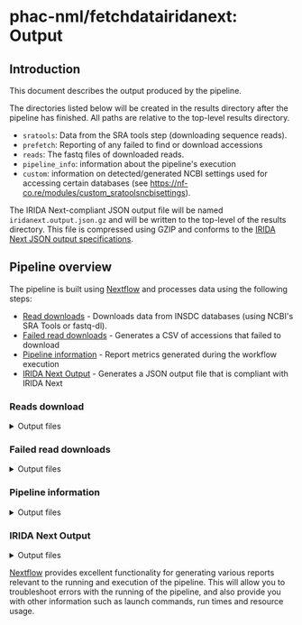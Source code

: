 # phac-nml/fetchdatairidanext: Output

## Introduction

This document describes the output produced by the pipeline.

The directories listed below will be created in the results directory after the pipeline has finished. All paths are relative to the top-level results directory.

- `sratools`: Data from the SRA tools step (downloading sequence reads).
- `prefetch`: Reporting of any failed to find or download accessions
- `reads`: The fastq files of downloaded reads.
- `pipeline_info`: information about the pipeline's execution
- `custom`: information on detected/generated NCBI settings used for accessing certain databases (see <https://nf-co.re/modules/custom_sratoolsncbisettings>).

The IRIDA Next-compliant JSON output file will be named `iridanext.output.json.gz` and will be written to the top-level of the results directory. This file is compressed using GZIP and conforms to the [IRIDA Next JSON output specifications](https://github.com/phac-nml/pipeline-standards#42-irida-next-json).

## Pipeline overview

The pipeline is built using [Nextflow](https://www.nextflow.io/) and processes data using the following steps:

- [Read downloads](#read-downloads) - Downloads data from INSDC databases (using NCBI's SRA Tools or fastq-dl).
- [Failed read downloads](#failed-read-downloads) - Generates a CSV of accessions that failed to download
- [Pipeline information](#pipeline-information) - Report metrics generated during the workflow execution
- [IRIDA Next Output](#irida-next-output) - Generates a JSON output file that is compliant with IRIDA Next

### Reads download

<details markdown="1">
<summary>Output files</summary>

- `sratools/`
  - Sequence data in SRA format: `INSDC_ACCESSION/INSDC_ACCESSION.sra`
- `reads/`
  - Reads in fastq format: `INSDC_ACCESSION.fastq.gz` (or alternatively `SAMPLE_NAME_INSDC_ACCESSION.fastq.gz` if `sample_name` provided)

</details>

### Failed read downloads

<details markdown="1">
<summary>Output files</summary>

- `prefetch/failures_report.csv`
  - Sample and accession for reads that failed to download

</details>

### Pipeline information

<details markdown="1">
<summary>Output files</summary>

- `pipeline_info/`
  - Reports generated by Nextflow: `execution_report.html`, `execution_timeline.html`, `execution_trace.txt` and `pipeline_dag.dot`/`pipeline_dag.svg`.
  - Reports generated by the pipeline: `pipeline_report.html`, `pipeline_report.txt` and `software_versions.yml`. The `pipeline_report*` files will only be present if the `--email` / `--email_on_fail` parameter's are used when running the pipeline.
  - Parameters used by the pipeline run: `params.json`.

</details>

### IRIDA Next Output

<details markdown="1">
<summary>Output files</summary>

- `/`
  - IRIDA Next-compliant JSON output: `iridanext.output.json.gz`

</details>

[Nextflow](https://www.nextflow.io/docs/latest/tracing.html) provides excellent functionality for generating various reports relevant to the running and execution of the pipeline. This will allow you to troubleshoot errors with the running of the pipeline, and also provide you with other information such as launch commands, run times and resource usage.
